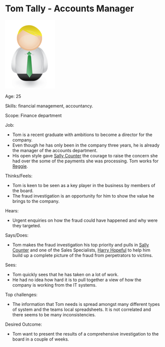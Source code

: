 <!-- SPDX-License-Identifier: Apache-2.0 -->

# Tom Tally - Accounts Manager

![Icon](tom-tally.png)

Age: 25

Skills: financial management, accountancy.

Scope: Finance department

Job:
* Tom is a recent graduate with ambitions to become a director
for the company.
* Even though he has only been in the company three years,
he is already the manager of the accounts department.
* His open style gave [Sally Counter](sally-counter.md) the courage to raise
the concern she had over the some of the payments she was processing.
Tom works for [Reggie](reggie-mint.md).

Thinks/Feels:
* Tom is keen to be seen as a key player in the
business by members of the board.
* The fraud investigation is an opportunity for him to show
the value he brings to the company.

Hears:
* Urgent enquiries on how the fraud could have happened
and why were they targeted.

Says/Does:
* Tom makes the fraud investigation his top priority and pulls
in [Sally Counter](sally-counter.md) and one of the Sales Specialists,
[Harry Hopeful](harry-hopeful.md) to help him build up a complete
picture of the fraud from perpetrators to victims.

Sees:
* Tom quickly sees that he has taken on a lot of work.
* He had no idea how hard it is to pull together a view of how
the company is working from the IT systems.

Top challenges:
* The information that Tom needs is spread amongst many different
types of system and the teams local spreadsheets.
It is not correlated and there seems to be many inconsistencies.

Desired Outcome:
* Tom want to present the results of a comprehensive investigation
to the board in a couple of weeks.